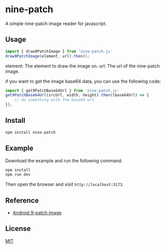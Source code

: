 # nine-patch
A simple nine-patch image reader for javascript.

## Usage
```javascript
import { draw9PatchImage } from 'nine-patch.js'
draw9PatchImage(element, url).then();
```
element: The element to draw the image on.
url: The url of the nine-patch image.

if you want to get the image base64 data, you can use the following code:
```javascript
import { get9PatchBase64Url } from 'nine-patch.js'
get9PatchBase64Url(srcUrl, width, height).then((base64Url) => {
    // do something with the base64 url
});
```

## Install
```bash
npm install nine-patch
```

## Example
Download the example and run the following command:
```bash
npm install
npm run dev
```
Then open the browser and visit `http://localhost:5173`.

## Reference
- [Android 9-patch image](https://developer.android.com/guide/topics/graphics/drawables#nine-patch)

## License
[MIT](https://opensource.org/licenses/MIT)
